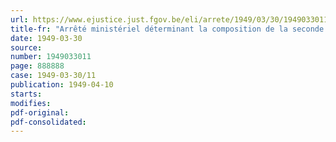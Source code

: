 ```yaml
---
url: https://www.ejustice.just.fgov.be/eli/arrete/1949/03/30/1949033011/justel
title-fr: "Arrêté ministériel déterminant la composition de la seconde section de la commission créée par l'arrêté royal du 20 août 1939"
date: 1949-03-30
source:
number: 1949033011
page: 888888
case: 1949-03-30/11
publication: 1949-04-10
starts:
modifies:
pdf-original:
pdf-consolidated:
---
```


